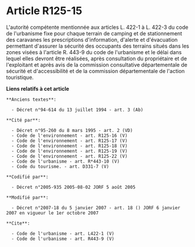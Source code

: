 # Article R125-15

L'autorité compétente mentionnée aux articles L. 422-1 à L. 422-3 du code de l'urbanisme fixe pour chaque terrain de camping
et de stationnement des caravanes les prescriptions d'information, d'alerte et d'évacuation permettant d'assurer la sécurité
des occupants des terrains situés dans les zones visées à l'article R. 443-9 du code de l'urbanisme et le délai dans lequel
elles devront être réalisées, après consultation du propriétaire et de l'exploitant et après avis de la commission
consultative départementale de sécurité et d'accessibilité et de la commission départementale de l'action touristique.

**Liens relatifs à cet article**

	**Anciens textes**:

	  - Décret n°94-614 du 13 juillet 1994 - art. 3 (Ab)

	**Cité par**:

	  - Décret n°95-260 du 8 mars 1995 - art. 2 (VD)
	  - Code de l'environnement - art. R125-16 (V)
	  - Code de l'environnement - art. R125-17 (V)
	  - Code de l'environnement - art. R125-18 (V)
	  - Code de l'environnement - art. R125-19 (V)
	  - Code de l'environnement - art. R125-22 (V)
	  - Code de l'urbanisme - art. R*443-10 (V)
	  - Code du tourisme. - art. D331-7 (V)

	**Codifié par**:

	  - Décret n°2005-935 2005-08-02 JORF 5 août 2005

	**Modifié par**:

	  - Décret n°2007-18 du 5 janvier 2007 - art. 18 () JORF 6 janvier 2007 en vigueur le 1er octobre 2007

	**Cite**:

	  - Code de l'urbanisme - art. L422-1 (V)
	  - Code de l'urbanisme - art. R443-9 (V)
